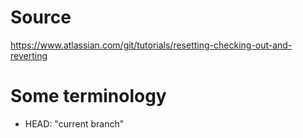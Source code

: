 # Source 

https://www.atlassian.com/git/tutorials/resetting-checking-out-and-reverting

# Some terminology 

* HEAD: "current branch" 
